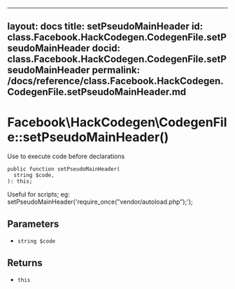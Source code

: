 
***

layout: docs
title: setPseudoMainHeader
id: class.Facebook.HackCodegen.CodegenFile.setPseudoMainHeader
docid: class.Facebook.HackCodegen.CodegenFile.setPseudoMainHeader
permalink: /docs/reference/class.Facebook.HackCodegen.CodegenFile.setPseudoMainHeader.md
---







# Facebook\\HackCodegen\\CodegenFile::setPseudoMainHeader()




Use to execute code before declarations




``` Hack
public function setPseudoMainHeader(
  string $code,
): this;
```




Useful for scripts; eg:
setPseudoMainHeader('require_once("vendor/autoload.php");');




## Parameters




* ` string $code `




## Returns




- ` this `